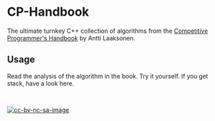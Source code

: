 # CP-Handbook

The ultimate turnkey C++ collection of algorithms from the
[Competitive Programmer's Handbook] by Antti Laaksonen.

## Usage

Read the analysis of the algorithm in the book. Try it yourself. If you get
stack, have a look here.

<br>

[![cc-by-nc-sa-image]][cc-by-nc-sa]

<!--
## License

[CC BY-NC-SA 4.0][cc-by-nc-sa] -->

<!-- [![CC BY-NC-SA 4.0][cc-by-nc-sa-shield]][cc-by-nc-sa] -->

<!-- [Creative Commons Attribution-NonCommercial-ShareAlike 4.0 International License][cc-by-nc-sa]. -->

[Competitive Programmer's Handbook]: https://github.com/pllk/cphb
[cc-by-nc-sa]: http://creativecommons.org/licenses/by-nc-sa/4.0/
[cc-by-nc-sa-image]: https://licensebuttons.net/l/by-nc-sa/4.0/88x31.png
<!-- [cc-by-nc-sa-shield]: https://img.shields.io/badge/License-CC%20BY--NC--SA%204.0-blue.svg -->
